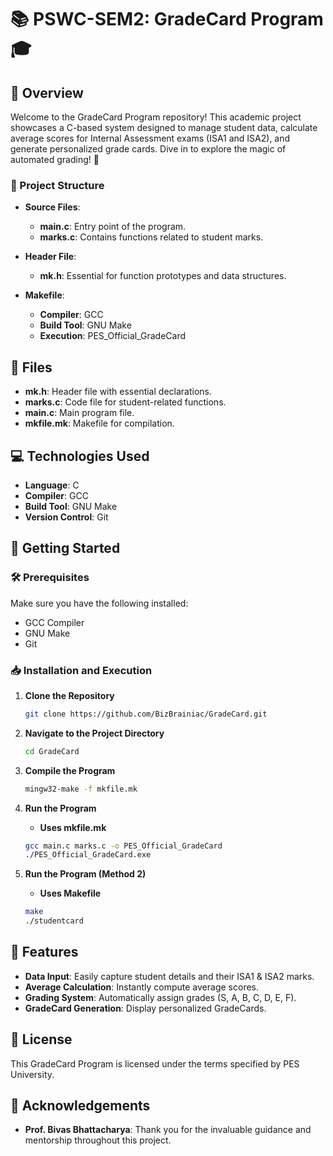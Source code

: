 # 📚 PSWC-SEM2: GradeCard Program 🎓

## 🌟 Overview

Welcome to the GradeCard Program repository! This academic project showcases a C-based system designed to manage student data, calculate average scores for Internal Assessment exams (ISA1 and ISA2), and generate personalized grade cards. Dive in to explore the magic of automated grading! 🚀

### 📂 Project Structure

- **Source Files**:
  - **main.c**: Entry point of the program.
  - **marks.c**: Contains functions related to student marks.

- **Header File**:
  - **mk.h**: Essential for function prototypes and data structures.

- **Makefile**:
  - **Compiler**: GCC
  - **Build Tool**: GNU Make
  - **Execution**: PES_Official_GradeCard

## 📁 Files

- **mk.h**: Header file with essential declarations.
- **marks.c**: Code file for student-related functions.
- **main.c**: Main program file.
- **mkfile.mk**: Makefile for compilation.

## 💻 Technologies Used

- **Language**: C
- **Compiler**: GCC
- **Build Tool**: GNU Make
- **Version Control**: Git

## 🚀 Getting Started

### 🛠️ Prerequisites

Make sure you have the following installed:

- GCC Compiler
- GNU Make
- Git

### 📥 Installation and Execution

1. **Clone the Repository**

    ```bash
    git clone https://github.com/BizBrainiac/GradeCard.git
    ```

2. **Navigate to the Project Directory**

    ```bash
    cd GradeCard
    ```

3. **Compile the Program**

    ```bash
    mingw32-make -f mkfile.mk
    ```

4. **Run the Program**
   - **Uses mkfile.mk**
   ```bash
   gcc main.c marks.c -o PES_Official_GradeCard
   ./PES_Official_GradeCard.exe
    ```
6. **Run the Program (Method 2)**
   - **Uses Makefile**
   ```bash
   make
   ./studentcard
   ```
   

## 🎯 Features

- **Data Input**: Easily capture student details and their ISA1 & ISA2 marks.
- **Average Calculation**: Instantly compute average scores.
- **Grading System**: Automatically assign grades (S, A, B, C, D, E, F).
- **GradeCard Generation**: Display personalized GradeCards.

## 📜 License

This GradeCard Program is licensed under the terms specified by PES University.

## 🙏 Acknowledgements

- **Prof. Bivas Bhattacharya**: Thank you for the invaluable guidance and mentorship throughout this project.

